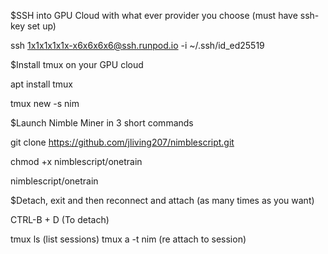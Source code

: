 
$SSH into GPU Cloud with what ever provider you choose (must have ssh-key set up)

ssh 1x1x1x1x1x-x6x6x6x6@ssh.runpod.io -i ~/.ssh/id_ed25519

$Install tmux on your GPU cloud


apt install tmux

tmux new -s nim


$Launch Nimble Miner in 3 short commands


git clone https://github.com/jliving207/nimblescript.git

chmod +x nimblescript/onetrain

nimblescript/onetrain

$Detach, exit and then reconnect and attach (as many times as you want)

CTRL-B + D (To detach)

tmux ls (list sessions)
tmux a -t nim (re attach to session)


